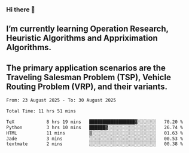 ### Hi there 👋
## I’m currently learning Operation Research, Heuristic Algorithms and Appriximation Algorithms.
## The primary application scenarios are the Traveling Salesman Problem (TSP), Vehicle Routing Problem (VRP), and their variants.
<!--START_SECTION:waka-->

```txt
From: 23 August 2025 - To: 30 August 2025

Total Time: 11 hrs 51 mins

TeX            8 hrs 19 mins   █████████████████▓░░░░░░░   70.20 %
Python         3 hrs 10 mins   ██████▓░░░░░░░░░░░░░░░░░░   26.74 %
HTML           11 mins         ▒░░░░░░░░░░░░░░░░░░░░░░░░   01.63 %
Jade           3 mins          ░░░░░░░░░░░░░░░░░░░░░░░░░   00.53 %
textmate       2 mins          ░░░░░░░░░░░░░░░░░░░░░░░░░   00.38 %
```

<!--END_SECTION:waka-->
<!--
**Bookervsky/Bookervsky** is a ✨ _special_ ✨ repository because its `README.md` (this file) appears on your GitHub profile.

Here are some ideas to get you started:

- 🔭 I’m currently working on ...
- 🌱 I’m currently learning ...
- 👯 I’m looking to collaborate on ...
- 🤔 I’m looking for help with ...
- 💬 Ask me about ...
- 📫 How to reach me: ...
- 😄 Pronouns: ...
- ⚡ Fun fact: ...
-->
